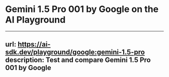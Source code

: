 # Gemini 1.5 Pro 001 by Google on the AI Playground


---
url: https://ai-sdk.dev/playground/google:gemini-1.5-pro
description: Test and compare Gemini 1.5 Pro 001 by Google
---
